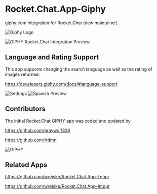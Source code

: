 # Rocket.Chat.App-Giphy

giphy.com integration for Rocket.Chat (new maintainer)

![Giphy Logo](https://raw.githubusercontent.com/wreiske/Rocket.Chat.App-Giphy/master/images/Giphy-256.png)

![GIPHY Rocket.Chat Integration Preview](https://i.imgur.com/v5dYBMo.gif)

## Language and Rating Support

This app supports changing the search language as well as the rating of images returned.

https://developers.giphy.com/docs/#language-support

![Settings](https://i.imgur.com/0TXw6Md.png)
![Spanish Preview](https://i.imgur.com/dWBI3n6.gif)

## Contributors

The initial Rocket.Chat GIPHY app was coded and updated by

https://github.com/graywolf336

https://github.com/frdmn

![GIPHY](https://raw.githubusercontent.com/wreiske/Rocket.Chat.App-Giphy/master/images/PoweredBy_640_Horizontal_Light-Backgrounds_With_Logo.gif)

## Related Apps

https://github.com/wreiske/Rocket.Chat.App-Tenor

https://github.com/wreiske/Rocket.Chat.App-Imgur
